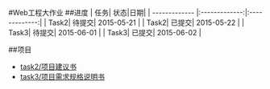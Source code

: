 #Web工程大作业
##进度
| 任务| 状态|日期|
| ------------- |:-------------:|:-------------:|
| Task2| 待提交| 2015-05-21 |
| Task2| 已提交| 2015-05-22 |
| Task3| 待提交| 2015-06-01 |
| Task3| 已提交| 2015-06-02 |

##项目
- [task2/项目建议书](https://github.com/iKrelve/WebProject/wiki/%E9%A1%B9%E7%9B%AE%E5%BB%BA%E8%AE%AE%E4%B9%A6)
- [task3/项目需求规格说明书](https://github.com/iKrelve/WebProject/wiki/%E9%A1%B9%E7%9B%AE%E9%9C%80%E6%B1%82%E8%A7%84%E6%A0%BC%E8%AF%B4%E6%98%8E%E4%B9%A6)

